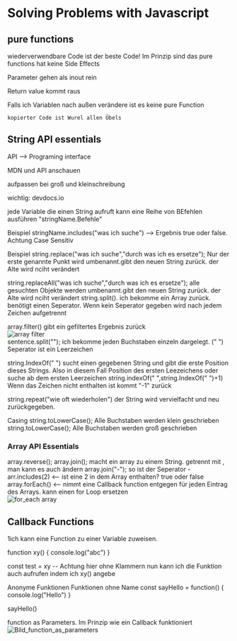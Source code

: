 # Solving Problems with Javascript

## pure functions

wiederverwendbare Code ist der beste Code! Im Prinzip sind das pure functions
hat keine Side Effects

Parameter gehen als inout rein 

Return value kommt raus

Falls ich Variablen nach außen verändere ist es keine pure Function

`kopierter Code ist Wurel allen Übels`


## String API essentials
API --> Programing interface

MDN und API anschauen

aufpassen bei groß und kleinschreibung

wichtig: devdocs.io


jede Variable die einen String aufruft kann eine Reihe von BEfehlen ausführen "stringName.Befehle"

Beispiel stringName.includes("was ich suche") --> Ergebnis true oder false. Achtung Case Sensitiv

Beispiel
string.replace("was ich suche","durch was ich es ersetze"); Nur der erste genannte Punkt wird umbenannt.gibt den neuen String zurück. der Alte wird nciht verändert

string.replaceAll("was ich suche","durch was ich es ersetze"); alle gesuchten Objekte werden umbenannt.gibt den neuen String zurück. der Alte wird nciht verändert
string.split(). ich bekomme ein Array zurück. benötigt einen Seperator. Wenn kein Seperator gegeben wird nach jedem Zeichen aufgetrennt


array.filter() gibt ein gefiltertes Ergebnis zurück <br>![array filter](https://user-images.githubusercontent.com/104325830/169516017-6cffa433-4f06-4a00-a794-6f0b5c4934a5.JPG)
 <br>
sentence.split(""); ich bekomme jeden Buchstaben einzeln dargelegt. (" ") Seperator ist ein Leerzeichen

string.IndexOf(" ") sucht einen gegebenen String und gibt die erste Position dieses Strings. Also in diesem Fall Position des ersten Leezeichens
oder suche ab dem ersten Leerzeichen string.indexOf(" ",string.IndexOf(" ")+1)
Wenn das Zeichen nicht enthalten ist kommt "-1" zurück

string.repeat("wie oft wiederholen")  der String wird vervielfacht und neu zurückgegeben.

Casing
string.toLowerCase(); Alle Buchstaben werden klein geschrieben
string.toLowerCase(); Alle Buchstaben werden groß geschrieben


### Array API Essentials
array.reverse();
array.join();  macht ein array zu einem String. getrennt mit , man kann es auch ändern array.join("-"); so ist der Seperator -
arr.includes(2) <-- ist eine 2 in dem Array enthalten? true oder false
array.forEach() <--
nimmt eine Callback function entgegen für jeden Eintrag des Arrays. kann einen for Loop ersetzen <br>![for_each array](https://user-images.githubusercontent.com/104325830/169485479-7b552a00-9043-4f31-b447-1340d204793e.JPG)
<br>

 
 

## Callback Functions

1ich kann eine Function zu einer Variable zuweisen. 

function xy() {
console.log("abc") }

const test = xy -- Achtung hier ohne Klammern
nun kann ich die Funktion auch aufrufen indem ich xy() angebe

Anonyme Funktionen
Funktionen ohne Name
const sayHello = function() {
console.log("Hello")
}

sayHello()



function as Parameters. Im Prinzip wie ein Callback funktioniert <br>
![Bild_function_as_parameters](https://user-images.githubusercontent.com/104325830/169482855-4d2d72a7-3589-461c-acee-faed306d0a8c.JPG)
<br>



